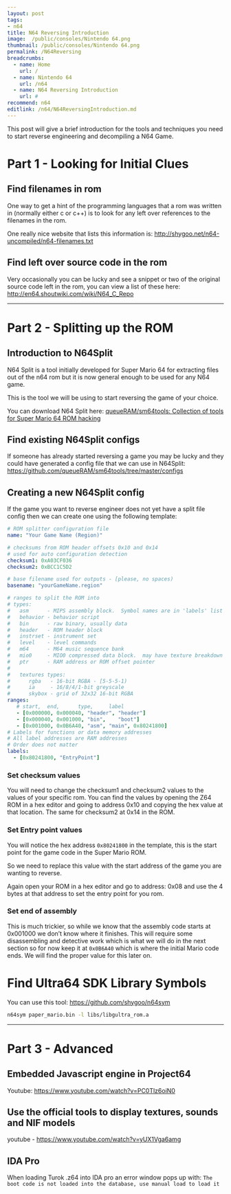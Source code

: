 ```yaml
---
layout: post
tags: 
- n64
title: N64 Reversing Introduction
image:  /public/consoles/Nintendo 64.png
thumbnail: /public/consoles/Nintendo 64.png
permalink: /N64Reversing
breadcrumbs:
  - name: Home
    url: /
  - name: Nintendo 64
    url: /n64
  - name: N64 Reversing Introduction
    url: #
recommend: n64
editlink: /n64/N64ReversingIntroduction.md
---
```


This post will give a brief introduction for the tools and techniques you need to start reverse engineering and decompiling a N64 Game.

# Part 1 - Looking for Initial Clues

## Find filenames in rom
One way to get a hint of the programming languages that a rom was written in (normally either c or c++) is to look for any left over references to the filenames in  the rom.

One really nice website that lists this information is:
http://shygoo.net/n64-uncompiled/n64-filenames.txt

## Find left over source code in the rom
Very occasionally you can be lucky and see a snippet or two of the original source code left in the rom, you can view a list of these here:
http://en64.shoutwiki.com/wiki/N64_C_Repo

-------

# Part 2 - Splitting up the ROM

## Introduction to N64Split
N64 Split is a tool initially developed for Super Mario 64 for extracting files out of the n64 rom but it is now general enough to be used for any N64 game.

This is the tool we will be using to start reversing the game of your choice.

You can download N64 Split here: [queueRAM/sm64tools: Collection of tools for Super Mario 64 ROM hacking](https://github.com/queueRAM/sm64tools)

## Find existing N64Split configs
If someone has already started reversing a game you may be lucky and they could have generated a config file that we can use in N64Split:
https://github.com/queueRAM/sm64tools/tree/master/configs

## Creating a new N64Split config
If the game you want to reverse engineer does not yet have a split file config then we can create one using the following template:
```yaml
# ROM splitter configuration file
name: "Your Game Name (Region)"

# checksums from ROM header offsets 0x10 and 0x14
# used for auto configuration detection
checksum1: 0xA03CF036
checksum2: 0xBCC1C5D2

# base filename used for outputs - [please, no spaces)
basename: "yourGameName.region"

# ranges to split the ROM into
# types:
#   asm      - MIPS assembly block.  Symbol names are in 'labels' list below
#   behavior - behavior script
#   bin      - raw binary, usually data
#   header   - ROM header block
#   instrset - instrument set
#   level    - level commands
#   m64      - M64 music sequence bank
#   mio0     - MIO0 compressed data block.  may have texture breakdown
#   ptr      - RAM address or ROM offset pointer
#
#   textures types:
#      rgba   - 16-bit RGBA - [5-5-5-1)
#      ia     - 16/8/4/1-bit greyscale
#      skybox - grid of 32x32 16-bit RGBA
ranges:
   # start,  end,      type,     label
   - [0x000000, 0x000040, "header", "header"]
   - [0x000040, 0x001000, "bin",    "boot"]
   - [0x001000, 0x0B6A40, "asm", "main", 0x80241800]
# Labels for functions or data memory addresses
# All label addresses are RAM addresses
# Order does not matter
labels:
  - [0x80241800, "EntryPoint"]
```

### Set checksum values

You will need to change the checksum1 and checksum2 values to the values of your specific rom. 
You can find the values by opening the Z64 ROM in a hex editor and going to address 0x10 and copying the hex value at that location. The same for checksum2 at 0x14 in the ROM.

### Set Entry point values
You will notice the hex address `0x80241800` in the template, this is the start point for the game code in the Super Mario ROM.

So we need to replace this value with the start address of the game you are wanting to reverse.

Again open your ROM in a hex editor and go to address: 0x08 and use the 4 bytes at that address to set the entry point for you rom.

### Set end of assembly
This is much trickier, so while we know that the assembly code starts at 0x001000 we don’t know where it finishes. This will require some disassembling and detective work which is what we will do in the next section so for now keep it at `0x0B6A40` which is where the initial Mario code ends. We will find the proper value for this later on.

# Find Ultra64 SDK Library Symbols
You can use this tool: https://github.com/shygoo/n64sym 
```bash
n64sym paper_mario.bin -l libs/libgultra_rom.a
```

-------
# Part 3 - Advanced

## Embedded Javascript engine in Project64
Youtube: https://www.youtube.com/watch?v=PC0Tlz6oiN0 

## Use the official tools to display textures, sounds and NIF models
youtube - https://www.youtube.com/watch?v=yUX1Vga6amg 

## IDA Pro
When loading Turok .z64 into IDA pro an error window pops up with:
`The boot code is not loaded into the database, use manual load to load it`


